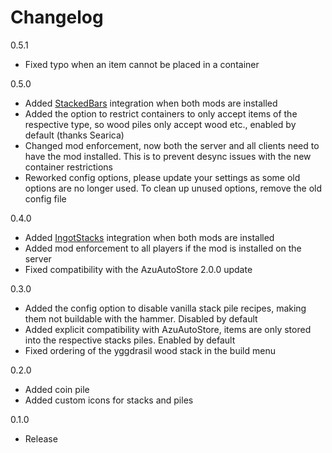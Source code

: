 # Changelog

0.5.1
- Fixed typo when an item cannot be placed in a container

0.5.0
- Added [StackedBars](https://valheim.thunderstore.io/package/Azumatt/StackedBars/) integration when both mods are installed
- Added the option to restrict containers to only accept items of the respective type, so wood piles only accept wood etc., enabled by default (thanks Searica)
- Changed mod enforcement, now both the server and all clients need to have the mod installed. This is to prevent desync issues with the new container restrictions
- Reworked config options, please update your settings as some old options are no longer used. To clean up unused options, remove the old config file

0.4.0
- Added [IngotStacks](https://valheim.thunderstore.io/package/MySoloTeam/IngotStacks/) integration when both mods are installed
- Added mod enforcement to all players if the mod is installed on the server
- Fixed compatibility with the AzuAutoStore 2.0.0 update

0.3.0
- Added the config option to disable vanilla stack pile recipes, making them not buildable with the hammer. Disabled by default
- Added explicit compatibility with AzuAutoStore, items are only stored into the respective stacks piles. Enabled by default
- Fixed ordering of the yggdrasil wood stack in the build menu

0.2.0
- Added coin pile
- Added custom icons for stacks and piles

0.1.0
- Release
